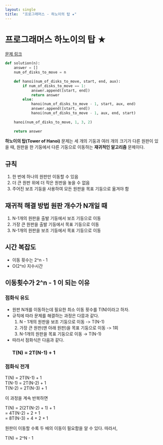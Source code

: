 ```yaml
---
layout: single
title:  "프로그래머스 - 하노이의 탑 ★"
---
```


# 프로그래머스 하노이의 탑 ★

[문제 링크](https://school.programmers.co.kr/learn/courses/30/lessons/12946#)

```python
def solution(n):
    answer = []
    num_of_disks_to_move = n
    
    def hanoi(num_of_disks_to_move, start, end, aux):
        if num_of_disks_to_move == 1:
            answer.append([start, end])
            return answer
        else:
            hanoi(num_of_disks_to_move - 1, start, aux, end)
            answer.append([start, end])
            hanoi(num_of_disks_to_move - 1, aux, end, start)
            
    hanoi(num_of_disks_to_move, 1, 3, 2)
    
    return answer
```

**하노이의 탑(Tower of Hanoi)** 문제는 세 개의 기둥과 여러 개의 크기가 다른 원판이 있을 때, 원판을 한 기둥에서 다른 기둥으로 이동하는 **재귀적인 알고리즘** 문제이다.

## 규칙
1. 한 번에 하나의 원판만 이동할 수 있음
2. 더 큰 원판 위에 더 작은 원판을 놓을 수 없음
3. 주어진 보조 기둥을 사용하여 모든 원판을 목표 기둥으로 옮겨야 함

## 재귀적 해결 방법 원판 개수가 N개일 때
1. N-1개의 원판을 출발 기둥에서 보조 기둥으로 이동
2. 가장 큰 원판을 출발 기둥에서 목표 기둥으로 이동
3. N-1개의 원판을 보조 기둥에서 목표 기둥으로 이동

## 시간 복잡도
* 이동 횟수는 2^n - 1
* O(2^n) 지수시간

## 이동횟수가 2^n - 1 이 되는 이유
### 점화식 유도
* 원판 N개를 이동하는데 필요한 최소 이동 횟수를 T(N)이라고 하자.
* 규칙에 따라 문제를 해결하는 과정은 다믕과 같다.
  1. N - 1개의 원판을 보조 기둥으로 이동 -> T(N-1)
  2. 가장 큰 원판(맨 아래 원판)을 목표 기둥으로 이동 -> 1회
  3. N-1개의 원판을 목표 기둥으로 이동 → T(N-1)
* 따라서 점화식은 다음과 같다.
  ### T(N) = 2T(N-1) + 1

### 점화식 전개
T(N) = 2T(N-1) + 1   
T(N-1) = 2T(N-2) + 1   
T(N-2) = 2T(N-3) + 1   

이 과정을 계속 반복하면   

T(N) = 2(2T(N-2) + 1) + 1   
    = 4T(N-2) + 2 + 1   
    = 8T(N-3) + 4 + 2 + 1   
    
원판이 이동할 수록 두 배의 이동이 필요함을 알 수 있다. 따라서,   

T(N) = 2^N - 1
